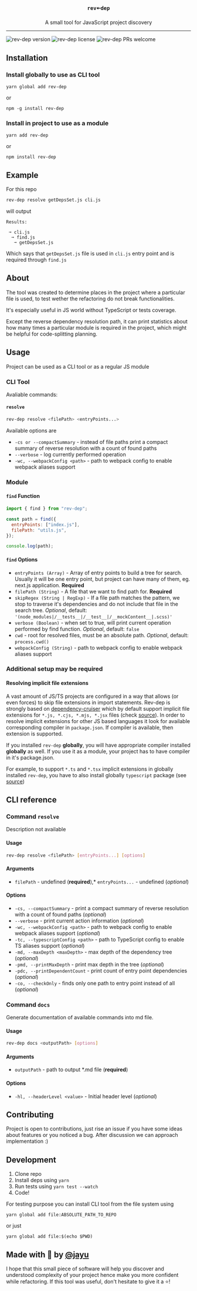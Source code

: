<h3 align="center">
  <code>rev🠄dep</code>
</h3>

<p align="center">
  A small tool for JavaScript project discovery
</p>

---

<img alt="rev-dep version" src="https://img.shields.io/npm/v/rev-dep"> <img alt="rev-dep license" src="https://img.shields.io/npm/l/rev-dep"> <img alt="rev-dep PRs welcome" src="https://img.shields.io/badge/PRs-welcome-brightgreen.svg?style=flat-square">

## Installation

### Install globally to use as CLI tool

`yarn global add rev-dep`

or

`npm -g install rev-dep`

### Install in project to use as a module

`yarn add rev-dep`

or

`npm install rev-dep`

## Example

For this repo

```sh
rev-dep resolve getDepsSet.js cli.js
```

will output

```
Results:

 ➞ cli.js
  ➞ find.js
   ➞ getDepsSet.js
```

Which says that `getDepsSet.js` file is used in `cli.js` entry point and is required through `find.js`

## About

The tool was created to determine places in the project where a particular file is used, to test wether the refactoring do not break functionalities.

It's especially useful in JS world without TypeScript or tests coverage.

Except the reverse dependency resolution path, it can print statistics about how many times a particular module is required in the project, which might be helpful for code-splitting planning.

## Usage

Project can be used as a CLI tool or as a regular JS module

### CLI Tool

Avaliable commands:

#### `resolve`

```sh
rev-dep resolve <filePath> <entryPoints...>
```

Available options are

- `-cs or --compactSummary` - instead of file paths print a compact summary of reverse resolution with a count of found paths
- `--verbose` - log currently performed operation
- `-wc, --webpackConfig <path>` - path to webpack config to enable webpack aliases support

### Module

#### `find` Function

```js
import { find } from "rev-dep";

const path = find({
  entryPoints: ["index.js"],
  filePath: "utils.js",
});

console.log(path);
```

#### `find` Options

- `entryPoints (Array)` - Array of entry points to build a tree for search. Usually it will be one entry point, but project can have many of them, eg. next.js application. **Required**
- `filePath (String)` - A file that we want to find path for. **Required**
- `skipRegex (String | RegExp)` - If a file path matches the pattern, we stop to traverse it's dependencies and do not include that file in the search tree. _Optional_, default: `'(node_modules|/__tests__|/__test__|/__mockContent__|.scss)'`
- `verbose (Boolean)` - when set to true, will print current operation performed by find function. _Optional_, default: `false`
- `cwd` - root for resolved files, must be an absolute path. _Optional_, default: `process.cwd()`
- `webpackConfig (String)` - path to webpack config to enable webpack aliases support

### Additional setup may be required

#### Resolving implicit file extensions

A vast amount of JS/TS projects are configured in a way that allows (or even forces) to skip file extensions in import statements. Rev-dep is strongly based on [dependency-cruiser](https://github.com/sverweij/dependency-cruiser) which by default support implicit file extensions for `*.js, *.cjs, *.mjs, *.jsx` files (check [source](https://github.com/sverweij/dependency-cruiser/blob/96e34d0cf158034f2b7c8cafe9cec72dd74d8c45/src/extract/transpile/meta.js)).
In order to resolve implicit extensions for other JS based languages it look for available corresponding compiler in `package.json`. If compiler is available, then extension is supported.

If you installed `rev-dep` **globally**, you will have appropriate compiler installed **globally** as well. If you use it as a module, your project has to have compiler in it's package.json.

For example, to support `*.ts` and `*.tsx` implicit extensions in globally installed `rev-dep`, you have to also install globally `typescript` package (see [source](https://github.com/sverweij/dependency-cruiser/blob/96e34d0cf158034f2b7c8cafe9cec72dd74d8c45/src/extract/transpile/typescript-wrap.js))

## CLI reference

<!-- cli-docs-start -->

### Command `resolve`

Description not available

#### Usage

```sh
rev-dep resolve <filePath> [entryPoints...] [options]
```

#### Arguments

- `filePath` - undefined (**required**),\* `entryPoints...` - undefined (_optional_)

#### Options

- `-cs, --compactSummary` - print a compact summary of reverse resolution with a count of found paths (_optional_)
- `--verbose` - print current action information (_optional_)
- `-wc, --webpackConfig <path>` - path to webpack config to enable webpack aliases support (_optional_)
- `-tc, --typescriptConfig <path>` - path to TypeScript config to enable TS aliases support (_optional_)
- `-md, --maxDepth <maxDepth>` - max depth of the dependency tree (_optional_)
- `-pmd, --printMaxDepth` - print max depth in the tree (_optional_)
- `-pdc, --printDependentCount` - print count of entry point dependencies (_optional_)
- `-co, --checkOnly` - finds only one path to entry point instead of all (_optional_)

### Command `docs`

Generate documentation of available commands into md file.

#### Usage

```sh
rev-dep docs <outputPath> [options]
```

#### Arguments

- `outputPath` - path to output \*.md file (**required**)

#### Options

- `-hl, --headerLevel <value>` - Initial header level (_optional_)
<!-- cli-docs-end -->

## Contributing

Project is open to contributions, just rise an issue if you have some ideas about features or you noticed a bug. After discussion we can approach implementation :)

## Development

1. Clone repo
2. Install deps using `yarn`
3. Run tests using `yarn test --watch`
4. Code!

For testing purpose you can install CLI tool from the file system using

`yarn global add file:ABSOLUTE_PATH_TO_REPO`

or just

`yarn global add file:$(echo $PWD)`

## Made with 🧠 by [@jayu](https://github.com/jayu)

I hope that this small piece of software will help you discover and understood complexity of your project hence make you more confident while refactoring. If this tool was useful, don't hesitate to give it a ⭐!
